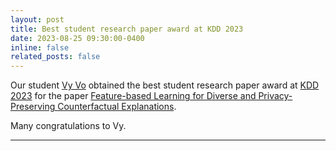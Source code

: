 ```yaml
---
layout: post
title: Best student research paper award at KDD 2023
date: 2023-08-25 09:30:00-0400
inline: false
related_posts: false
---
```


Our student <a href="https://isvy08.github.io">Vy Vo</a> obtained the best student research paper award at <a href="https://kdd.org/kdd2023/awards/index.html">KDD 2023</a> for the paper <a href="https://arxiv.org/pdf/2209.13446">Feature-based Learning for Diverse and Privacy-Preserving Counterfactual Explanations</a>. 

Many congratulations to Vy. 

---



 